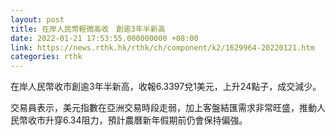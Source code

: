 ```yaml
---
layout: post
title: 在岸人民幣輕微高收　創逾3年半新高
date: 2022-01-21 17:53:55.000000000 +08:00
link: https://news.rthk.hk/rthk/ch/component/k2/1629964-20220121.htm
categories: rthk
---
```


在岸人民幣收市創逾3年半新高，收報6.3397兌1美元，上升24點子，成交減少。

交易員表示，美元指數在亞洲交易時段走弱，加上客盤結匯需求非常旺盛，推動人民幣收市升穿6.34阻力，預計農曆新年假期前仍會保持偏強。
